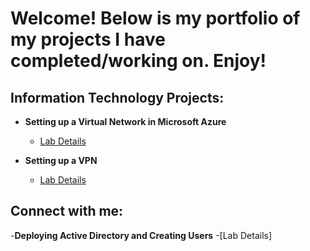 <h1>Welcome! Below is my portfolio of my projects I have completed/working on. Enjoy!</h1>

<h2>Information Technology Projects:</h2>

- <b>Setting up a Virtual Network in Microsoft Azure</b>
  - [Lab Details](https://github.com/NicholasSchlude/Setting-Up-A-Virtual-Network-In-Azure)

- <b>Setting up a VPN </b>
  - [Lab Details](https://github.com/NicholasSchlude/Setting-Up-A-VPN#setting-up-a-vpn)
<h2> Connect with me:</h2>

-<b>Deploying Active Directory and Creating Users</b>
-[Lab Details]


